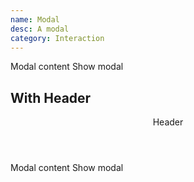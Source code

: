 ```yaml
---
name: Modal
desc: A modal
category: Interaction
---
```


<core-knobs  element="core-modal">
<core-modal id="modal">
  Modal content
</core-modal>
<core-button onclick="modal.show()">Show modal</core-button>
</core-knobs>

## With Header

<core-knobs hideTabs  element="core-modal">
<core-modal id="modalTwo">
<header slot="header">Header</header>
  Modal content
</core-modal>
<core-button onclick="modalTwo.show()">Show modal</core-button>
</core-knobs>
